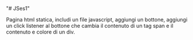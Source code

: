 "# JSes1"

Pagina html statica, includi un file javascript, aggiungi un bottone, aggiungi un click listener al bottone che cambia il contenuto di un tag span e il contenuto e colore di un div.